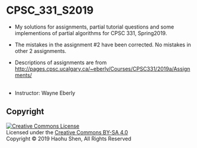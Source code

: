 # CPSC_331_S2019
* My solutions for assignments, partial tutorial questions and some implementions of partial algorithms for CPSC 331, Spring2019.</br>
* The mistakes in the assignment #2 have been corrected. No mistakes in other 2 assignments.</br>

* Descriptions of assignments are from </br>
http://pages.cpsc.ucalgary.ca/~eberly/Courses/CPSC331/2019a/Assignments/</br></br>
* Instructor: Wayne Eberly

## Copyright

<a rel="license" href="https://creativecommons.org/licenses/by-sa/4.0/"><img alt="Creative Commons License" style="border-width:0" src="https://i.creativecommons.org/l/by-sa/4.0/88x31.png" /></a><br />
Licensed under the [Creative Commons BY-SA 4.0](https://creativecommons.org/licenses/by-sa/4.0/)</br>
Copyright &copy; 2019 Haohu Shen, All Rights Reserved
